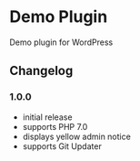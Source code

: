 # Demo Plugin

Demo plugin for WordPress

## Changelog

### 1.0.0
- initial release
- supports PHP 7.0
- displays yellow admin notice
- supports Git Updater
